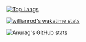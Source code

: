 [![Top Langs](https://github-readme-stats.vercel.app/api/top-langs/?username=TAEYOUNGY00N)](https://github.com/anuraghazra/github-readme-stats)




[![willianrod's wakatime stats](https://github-readme-stats.vercel.app/api/wakatime?username=TAEYOUNGY00N)](https://github.com/anuraghazra/github-readme-stats)






![Anurag's GitHub stats](https://github-readme-stats.vercel.app/api?username=TAEYOUNGY00N&show_icons=true&theme=radical)
